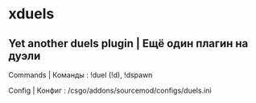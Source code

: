 # xduels
## Yet another duels plugin | Ещё один плагин на дуэли

Commands | Команды : !duel (!d), !dspawn

Config | Конфиг : /csgo/addons/sourcemod/configs/duels.ini
